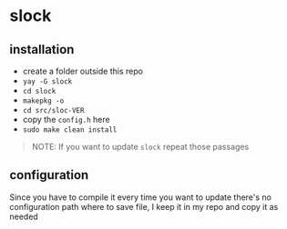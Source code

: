 # slock

## installation

- create a folder outside this repo
- `yay -G slock`
- `cd slock`
- `makepkg -o`
- `cd src/sloc-VER`
- copy the `config.h` here
- `sudo make clean install`

> NOTE: If you want to update `slock` repeat those passages

## configuration

Since you have to compile it every time you want to update there's no
configuration path where to save file, I keep it in my repo and copy it as
needed
